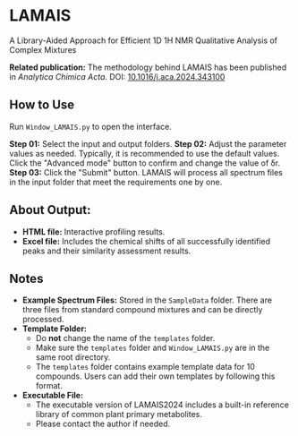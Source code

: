 # LAMAIS
A Library-Aided Approach for Efficient 1D 1H NMR Qualitative Analysis of Complex Mixtures

**Related publication:**
The methodology behind LAMAIS has been published in _Analytica Chimica Acta_.
DOI: [10.1016/j.aca.2024.343100](https://doi.org/10.1016/j.aca.2024.343100)

## How to Use 
Run `Window_LAMAIS.py` to open the interface.

**Step 01:** Select the input and output folders.
**Step 02:** Adjust the parameter values as needed. Typically, it is recommended to use the default values. Click the "Advanced mode" button to confirm and change the value of δr.
**Step 03:** Click the "Submit" button. LAMAIS will process all spectrum files in the input folder that meet the requirements one by one.

## About Output:
- **HTML file:** Interactive profiling results. 
- **Excel file:** Includes the chemical shifts of all successfully identified peaks and their similarity assessment results.
  
## Notes
- **Example Spectrum Files:** Stored in the `SampleData` folder. There are three files from standard compound mixtures and can be directly processed.
- **Template Folder:**  
  - Do **not** change the name of the `templates` folder.  
  - Make sure the `templates` folder and `Window_LAMAIS.py` are in the same root directory.  
  - The `templates` folder contains example template data for 10 compounds. Users can add their own templates by following this format.  
- **Executable File:**  
  - The executable version of LAMAIS2024 includes a built-in reference library of common plant primary metabolites.  
  - Please contact the author if needed.
  
